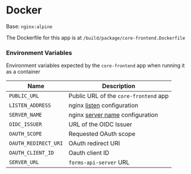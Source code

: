# Docker

Base: `nginx:alpine`

The Dockerfile for this app is at `/build/package/core-frontend.Dockerfile`

### Environment Variables

Environment variables expected by the `core-frontend` app when running it as a container

| Name | Description |
|------|-------------|
| `PUBLIC_URL` | Public URL of the `core-frontend` app
| `LISTEN_ADDRESS` | nginx [listen](http://nginx.org/en/docs/http/ngx_http_core_module.html#listen) configuration
| `SERVER_NAME` | nginx [server name](http://nginx.org/en/docs/http/server_names.html) configuration
| `OIDC_ISSUER` | URL of the OIDC Issuer
| `OAUTH_SCOPE` | Requested OAuth scope
| `OAUTH_REDIRECT_URI` | OAuth redirect URI
| `OAUTH_CLIENT_ID` | Oauth client ID
| `SERVER_URL` | `forms-api-server` URL
